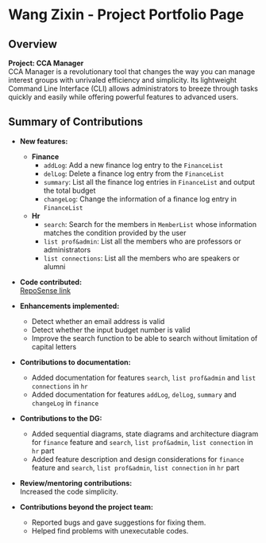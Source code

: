 # Wang Zixin - Project Portfolio Page 
 
## Overview
**Project: CCA Manager**  
CCA Manager is a revolutionary tool that changes the way you can manage interest groups with unrivaled efficiency and simplicity. 
Its lightweight Command Line Interface (CLI) allows administrators to breeze through tasks quickly and easily while offering powerful features to advanced users.



## Summary of Contributions
* **New features:**  
    * **Finance**  
        * `addLog`: Add a new finance log entry to the `FinanceList`  
        * `delLog`: Delete a finance log entry from the `FinanceList`  
        * `summary`: List all the finance log entries in `FinanceList` and output the total budget  
        * `changeLog`: Change the information of a finance log entry in `FinanceList`  
    * **Hr**  
        * `search`: Search for the members in `MemberList` whose information matches the condition provided by the user  
        * `list prof&admin`: List all the members who are professors or administrators  
        * `list connections`: List all the members who are speakers or alumni  


* **Code contributed:**  
[RepoSense link](https://nus-cs2113-ay2021s1.github.io/tp-dashboard/#breakdown=true&search=wangzixin67&sort=groupTitle&sortWithin=title&since=2020-09-27&timeframe=commit&mergegroup=&groupSelect=groupByRepos&checkedFileTypes=docs~functional-code~test-code~other)  


* **Enhancements implemented:**  
    * Detect whether an email address is valid  
    * Detect whether the input budget number is valid  
    * Improve the search function to be able to search without limitation of capital letters  
  
    
* **Contributions to documentation:**  
    * Added documentation for features `search`, `list prof&admin` and `list connections` in `hr`  
    * Added documentation for features `addLog`, `delLog`, `summary` and `changeLog` in `finance`  
    
    
* **Contributions to the DG:**  
    * Added sequential diagrams, state diagrams and architecture diagram for `finance` feature and 
    `search`, `list prof&admin`, `list connection` in `hr` part   
    * Added feature description and design considerations for `finance` feature and `search`, `list prof&admin`, 
    `list connection` in `hr` part    
    
    
* **Review/mentoring contributions:**  
    Increased the code simplicity.  
    
    
* **Contributions beyond the project team:**  
    * Reported bugs and gave suggestions for fixing them.  
    * Helped find problems with unexecutable codes.  
